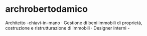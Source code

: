 # archrobertodamico
Architetto -chiavi-in-mano · Gestione di beni immobili di proprietà, costruzione e ristrutturazione di immobili · Designer interni - 
